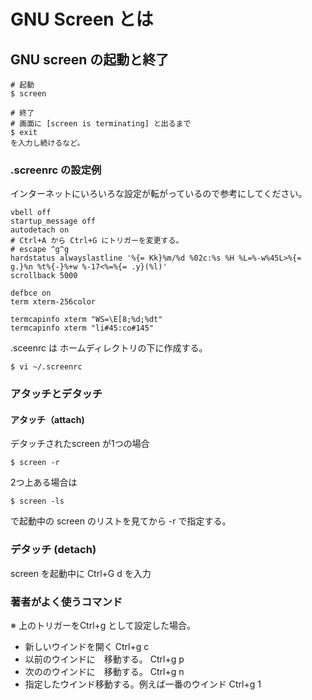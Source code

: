 # GNU Screen とは

## GNU screen の起動と終了


```
# 起動
$ screen 
```

```
# 終了
# 画面に [screen is terminating] と出るまで
$ exit 
を入力し続けるなど。
```

### .screenrc の設定例

インターネットにいろいろな設定が転がっているので参考にしてください。

```
vbell off
startup_message off
autodetach on
# Ctrl+A から Ctrl+G にトリガーを変更する。
# escape ^g^g
hardstatus alwayslastline '%{= Kk}%m/%d %02c:%s %H %L=%-w%45L>%{= g.}%n %t%{-}%+w %-17<%=%{= .y}(%l)'
scrollback 5000

defbce on
term xterm-256color

termcapinfo xterm "WS=\E[8;%d;%dt"
termcapinfo xterm "li#45:co#145"
```

.sceenrc は ホームディレクトリの下に作成する。
```
$ vi ~/.screenrc
```

### アタッチとデタッチ

#### アタッチ（attach)
デタッチされたscreen が1つの場合

```
$ screen -r 
```

2つ上ある場合は
```
$ screen -ls 
```
で起動中の screen のリストを見てから -r で指定する。

### デタッチ (detach)
screen を起動中に Ctrl+G d を入力


### 著者がよく使うコマンド
※ 上のトリガーをCtrl+g として設定した場合。

- 新しいウインドを開く Ctrl+g c
- 以前のウインドに　移動する。 Ctrl+g p 
- 次ののウインドに　移動する。 Ctrl+g n
- 指定したウインド移動する。例えば一番のウインド Ctrl+g 1
 



